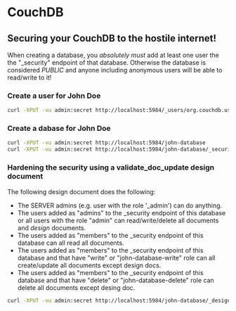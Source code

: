 # CouchDB

## Securing your CouchDB to the hostile internet!

When creating a database, you *absolutely must* add at least one user the the "_security" endpoint of that database. Otherwise the database is considered *PUBLIC* and anyone including anonymous users will be able to read/write to it!

### Create a user for John Doe
```bash
curl -XPUT -vu admin:secret http://localhost:5984/_users/org.couchdb.user:john -H 'Content-Type: application/json' -d '{"_id": "org.couchdb.user:john","name": "John Doe","roles":["write", "delete"], "type":"user","password":"changeme"}'
```

### Create a dabase for John Doe

```bash
curl -XPUT -vu admin:secret http://localhost:5984/john-database
curl -XPUT -vu admin:secret http://localhost:5984/john-database/_security -H 'Content-Type: application/json' -d '{"admins":{"names":[],"roles":[]}, "members":{"names":["john"],"roles":["john-database"]}}'
```

### Hardening the security using a validate_doc_update design document

The following design document does the following:

- The SERVER admins (e.g. user with the role '_admin') can do anything.
- The users added as "admins" to the _security endpoint of this database or all users with the role "admin" can read/write/delete all documents and *design* documents.
- The users added as "members" to the _security endpoint of this database can all read all documents.
- The users added as "members" to the _security endpoint of this database and that have "write" or "john-database-write" role can all create/update all documents except design docs.
- The users added as "members" to the _security endpoint of this database and that have "delete" or "john-database-delete" role can delete all documents except desing doc.
    

```bash
curl -XPUT -vu admin:secret http://localhost:5984/john-database/_design/security -H 'Content-Type: application/json' -d '{"_id": "_design/security","language": "javascript","validate_doc_update": "function(newDoc, oldDoc, userCtx, secObj){if(userCtx.roles.indexOf(\"_admin\") >= 0) return;if (userCtx.roles.indexOf(\"admin\") < 0) {if(newDoc._deleted && userCtx.roles.indexOf(\"delete\") < 0 && userCtx.roles.indexOf(\"delete-\" + userCtx.db) < 0) throw({\"forbidden\": \"You do not have delete permission.\"});if(userCtx.roles.indexOf(\"write\") < 0 && userCtx.roles.indexOf(\"write-\" + userCtx.db) < 0) throw({\"forbidden\": \"You do not have write permission.\"});}}"}'
```

